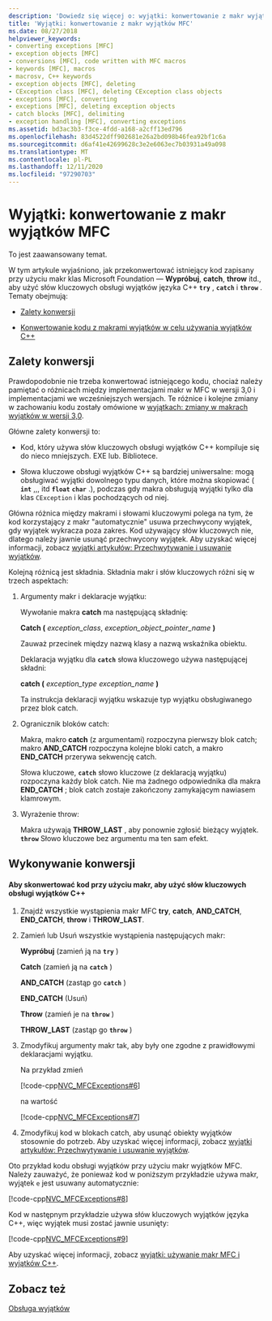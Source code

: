 ```yaml
---
description: 'Dowiedz się więcej o: wyjątki: konwertowanie z makr wyjątków MFC'
title: 'Wyjątki: konwertowanie z makr wyjątków MFC'
ms.date: 08/27/2018
helpviewer_keywords:
- converting exceptions [MFC]
- exception objects [MFC]
- conversions [MFC], code written with MFC macros
- keywords [MFC], macros
- macrosv, C++ keywords
- exception objects [MFC], deleting
- CException class [MFC], deleting CException class objects
- exceptions [MFC], converting
- exceptions [MFC], deleting exception objects
- catch blocks [MFC], delimiting
- exception handling [MFC], converting exceptions
ms.assetid: bd3ac3b3-f3ce-4fdd-a168-a2cff13ed796
ms.openlocfilehash: 83d4522dff902681e26a2bd098b46fea92bf1c6a
ms.sourcegitcommit: d6af41e42699628c3e2e6063ec7b03931a49a098
ms.translationtype: MT
ms.contentlocale: pl-PL
ms.lasthandoff: 12/11/2020
ms.locfileid: "97290703"
---
```

# <a name="exceptions-converting-from-mfc-exception-macros"></a>Wyjątki: konwertowanie z makr wyjątków MFC

To jest zaawansowany temat.

W tym artykule wyjaśniono, jak przekonwertować istniejący kod zapisany przy użyciu makr klas Microsoft Foundation — **Wypróbuj**, **catch**, **throw** itd., aby użyć słów kluczowych obsługi wyjątków języka C++ **`try`** , **`catch`** i **`throw`** . Tematy obejmują:

- [Zalety konwersji](#_core_advantages_of_converting)

- [Konwertowanie kodu z makrami wyjątków w celu używania wyjątków C++](#_core_doing_the_conversion)

## <a name="advantages-of-converting"></a><a name="_core_advantages_of_converting"></a> Zalety konwersji

Prawdopodobnie nie trzeba konwertować istniejącego kodu, chociaż należy pamiętać o różnicach między implementacjami makr w MFC w wersji 3,0 i implementacjami we wcześniejszych wersjach. Te różnice i kolejne zmiany w zachowaniu kodu zostały omówione w [wyjątkach: zmiany w makrach wyjątków w wersji 3,0](exceptions-changes-to-exception-macros-in-version-3-0.md).

Główne zalety konwersji to:

- Kod, który używa słów kluczowych obsługi wyjątków C++ kompiluje się do nieco mniejszych. EXE lub. Bibliotece.

- Słowa kluczowe obsługi wyjątków C++ są bardziej uniwersalne: mogą obsługiwać wyjątki dowolnego typu danych, które można skopiować ( **`int`** ,,, itd **`float`** **`char`** .), podczas gdy makra obsługują wyjątki tylko dla klas `CException` i klas pochodzących od niej.

Główna różnica między makrami i słowami kluczowymi polega na tym, że kod korzystający z makr "automatycznie" usuwa przechwycony wyjątek, gdy wyjątek wykracza poza zakres. Kod używający słów kluczowych nie, dlatego należy jawnie usunąć przechwycony wyjątek. Aby uzyskać więcej informacji, zobacz [wyjątki artykułów: Przechwytywanie i usuwanie wyjątków](exceptions-catching-and-deleting-exceptions.md).

Kolejną różnicą jest składnia. Składnia makr i słów kluczowych różni się w trzech aspektach:

1. Argumenty makr i deklaracje wyjątku:

   Wywołanie makra **catch** ma następującą składnię:

   **Catch (** *exception_class*, *exception_object_pointer_name* **)**

   Zauważ przecinek między nazwą klasy a nazwą wskaźnika obiektu.

   Deklaracja wyjątku dla **`catch`** słowa kluczowego używa następującej składni:

   **catch (** *exception_type* *exception_name* **)**

   Ta instrukcja deklaracji wyjątku wskazuje typ wyjątku obsługiwanego przez blok catch.

2. Ogranicznik bloków catch:

   Makra, makro **catch** (z argumentami) rozpoczyna pierwszy blok catch; makro **AND_CATCH** rozpoczyna kolejne bloki catch, a makro **END_CATCH** przerywa sekwencję catch.

   Słowa kluczowe, **`catch`** słowo kluczowe (z deklaracją wyjątku) rozpoczyna każdy blok catch. Nie ma żadnego odpowiednika dla makra **END_CATCH** ; blok catch zostaje zakończony zamykającym nawiasem klamrowym.

3. Wyrażenie throw:

   Makra używają **THROW_LAST** , aby ponownie zgłosić bieżący wyjątek. **`throw`** Słowo kluczowe bez argumentu ma ten sam efekt.

## <a name="doing-the-conversion"></a><a name="_core_doing_the_conversion"></a> Wykonywanie konwersji

#### <a name="to-convert-code-using-macros-to-use-the-c-exception-handling-keywords"></a>Aby skonwertować kod przy użyciu makr, aby użyć słów kluczowych obsługi wyjątków C++

1. Znajdź wszystkie wystąpienia makr MFC **try**, **catch**, **AND_CATCH**, **END_CATCH**, **throw** i **THROW_LAST**.

2. Zamień lub Usuń wszystkie wystąpienia następujących makr:

   **Wypróbuj** (zamień ją na **`try`** )

   **Catch** (zamień ją na **`catch`** )

   **AND_CATCH** (zastąp go **`catch`** )

   **END_CATCH** (Usuń)

   **Throw** (zamień je na **`throw`** )

   **THROW_LAST** (zastąp go **`throw`** )

3. Zmodyfikuj argumenty makr tak, aby były one zgodne z prawidłowymi deklaracjami wyjątku.

   Na przykład zmień

   [!code-cpp[NVC_MFCExceptions#6](codesnippet/cpp/exceptions-converting-from-mfc-exception-macros_1.cpp)]

   na wartość

   [!code-cpp[NVC_MFCExceptions#7](codesnippet/cpp/exceptions-converting-from-mfc-exception-macros_2.cpp)]

4. Zmodyfikuj kod w blokach catch, aby usunąć obiekty wyjątków stosownie do potrzeb. Aby uzyskać więcej informacji, zobacz [wyjątki artykułów: Przechwytywanie i usuwanie wyjątków](exceptions-catching-and-deleting-exceptions.md).

Oto przykład kodu obsługi wyjątków przy użyciu makr wyjątków MFC. Należy zauważyć, że ponieważ kod w poniższym przykładzie używa makr, wyjątek `e` jest usuwany automatycznie:

[!code-cpp[NVC_MFCExceptions#8](codesnippet/cpp/exceptions-converting-from-mfc-exception-macros_3.cpp)]

Kod w następnym przykładzie używa słów kluczowych wyjątków języka C++, więc wyjątek musi zostać jawnie usunięty:

[!code-cpp[NVC_MFCExceptions#9](codesnippet/cpp/exceptions-converting-from-mfc-exception-macros_4.cpp)]

Aby uzyskać więcej informacji, zobacz [wyjątki: używanie makr MFC i wyjątków C++](exceptions-using-mfc-macros-and-cpp-exceptions.md).

## <a name="see-also"></a>Zobacz też

[Obsługa wyjątków](exception-handling-in-mfc.md)<br/>
